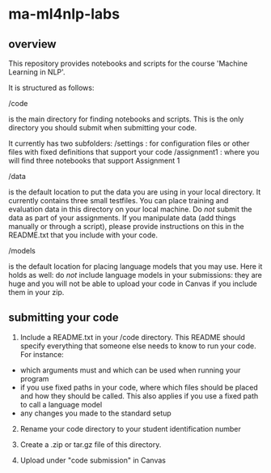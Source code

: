 # ma-ml4nlp-labs

## overview

This repository provides notebooks and scripts for the course 'Machine Learning in NLP'.

It is structured as follows:

/code

is the main directory for finding notebooks and scripts. This is the only directory you should submit when submitting your code. 

It currently has two subfolders:
/settings : for configuration files or other files with fixed definitions that support your code 
/assignment1 : where you will find three notebooks that support Assignment 1

/data

is the default location to put the data you are using in your local directory. It currently contains three small testfiles.
You can place training and evaluation data in this directory on your local machine. Do *not* submit the data as part of your assignments.
If you manipulate data (add things manually or through a script), please provide instructions on this in the README.txt that you include with your code.

/models

is the default location for placing language models that you may use. Here it holds as well: do *not* include language models in your submissions: they are huge and you will not be able to upload your code in Canvas if you include them in your zip.

## submitting your code

1. Include a README.txt in your /code directory. This README should specify everything that someone else needs to know to run your code. 
For instance:
- which arguments must and which can be used when running your program
- if you use fixed paths in your code, where which files should be placed and how they should be called. This also applies if you use a fixed path to call a language model
-  any changes you made to the standard setup

2. Rename your code directory to your student identification number

3. Create a .zip or tar.gz file of this directory.

4. Upload under "code submission" in Canvas

